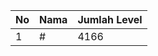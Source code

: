 | No | Nama            | Jumlah Level |
|----|-----------------|--------------|
| 1  | #    |    4166        |
